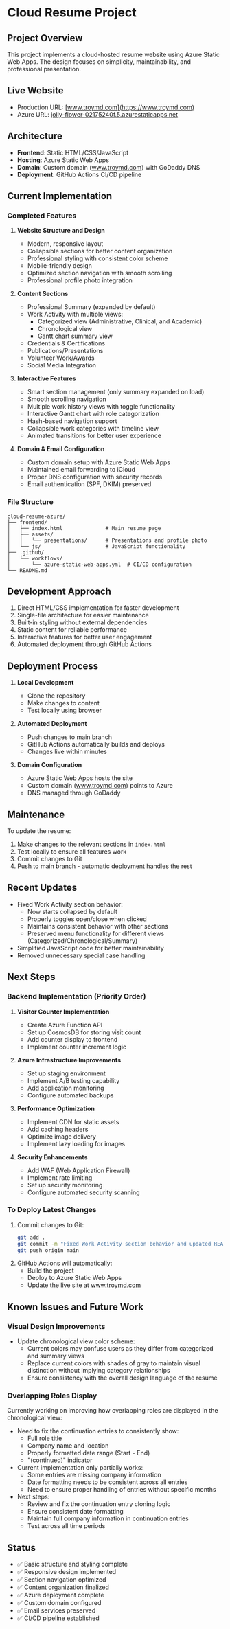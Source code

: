 # Cloud Resume Project

## Project Overview
This project implements a cloud-hosted resume website using Azure Static Web Apps. The design focuses on simplicity, maintainability, and professional presentation.

## Live Website
- Production URL: [www.troymd.com](https://www.troymd.com)
- Azure URL: [jolly-flower-02175240f.5.azurestaticapps.net](https://jolly-flower-02175240f.5.azurestaticapps.net)

## Architecture
- **Frontend**: Static HTML/CSS/JavaScript
- **Hosting**: Azure Static Web Apps
- **Domain**: Custom domain (www.troymd.com) with GoDaddy DNS
- **Deployment**: GitHub Actions CI/CD pipeline

## Current Implementation
### Completed Features
1. **Website Structure and Design**
   - Modern, responsive layout
   - Collapsible sections for better content organization
   - Professional styling with consistent color scheme
   - Mobile-friendly design
   - Optimized section navigation with smooth scrolling
   - Professional profile photo integration

2. **Content Sections**
   - Professional Summary (expanded by default)
   - Work Activity with multiple views:
     - Categorized view (Administrative, Clinical, and Academic)
     - Chronological view
     - Gantt chart summary view
   - Credentials & Certifications
   - Publications/Presentations
   - Volunteer Work/Awards
   - Social Media Integration

3. **Interactive Features**
   - Smart section management (only summary expanded on load)
   - Smooth scrolling navigation
   - Multiple work history views with toggle functionality
   - Interactive Gantt chart with role categorization
   - Hash-based navigation support
   - Collapsible work categories with timeline view
   - Animated transitions for better user experience

4. **Domain & Email Configuration**
   - Custom domain setup with Azure Static Web Apps
   - Maintained email forwarding to iCloud
   - Proper DNS configuration with security records
   - Email authentication (SPF, DKIM) preserved

### File Structure
```
cloud-resume-azure/
├── frontend/
│   ├── index.html              # Main resume page
│   ├── assets/
│   │   └── presentations/      # Presentations and profile photo
│   └── js/                     # JavaScript functionality
├── .github/
│   └── workflows/
│       └── azure-static-web-apps.yml  # CI/CD configuration
└── README.md
```

## Development Approach
1. Direct HTML/CSS implementation for faster development
2. Single-file architecture for easier maintenance
3. Built-in styling without external dependencies
4. Static content for reliable performance
5. Interactive features for better user engagement
6. Automated deployment through GitHub Actions

## Deployment Process
1. **Local Development**
   - Clone the repository
   - Make changes to content
   - Test locally using browser

2. **Automated Deployment**
   - Push changes to main branch
   - GitHub Actions automatically builds and deploys
   - Changes live within minutes

3. **Domain Configuration**
   - Azure Static Web Apps hosts the site
   - Custom domain (www.troymd.com) points to Azure
   - DNS managed through GoDaddy

## Maintenance
To update the resume:
1. Make changes to the relevant sections in `index.html`
2. Test locally to ensure all features work
3. Commit changes to Git
4. Push to main branch - automatic deployment handles the rest

## Recent Updates
- Fixed Work Activity section behavior:
  - Now starts collapsed by default
  - Properly toggles open/close when clicked
  - Maintains consistent behavior with other sections
  - Preserved menu functionality for different views (Categorized/Chronological/Summary)
- Simplified JavaScript code for better maintainability
- Removed unnecessary special case handling

## Next Steps
### Backend Implementation (Priority Order)
1. **Visitor Counter Implementation**
   - Create Azure Function API
   - Set up CosmosDB for storing visit count
   - Add counter display to frontend
   - Implement counter increment logic

2. **Azure Infrastructure Improvements**
   - Set up staging environment
   - Implement A/B testing capability
   - Add application monitoring
   - Configure automated backups

3. **Performance Optimization**
   - Implement CDN for static assets
   - Add caching headers
   - Optimize image delivery
   - Implement lazy loading for images

4. **Security Enhancements**
   - Add WAF (Web Application Firewall)
   - Implement rate limiting
   - Set up security monitoring
   - Configure automated security scanning

### To Deploy Latest Changes
1. Commit changes to Git:
   ```bash
   git add .
   git commit -m "Fixed Work Activity section behavior and updated README"
   git push origin main
   ```
2. GitHub Actions will automatically:
   - Build the project
   - Deploy to Azure Static Web Apps
   - Update the live site at www.troymd.com

## Known Issues and Future Work

### Visual Design Improvements
- Update chronological view color scheme:
  - Current colors may confuse users as they differ from categorized and summary views
  - Replace current colors with shades of gray to maintain visual distinction without implying category relationships
  - Ensure consistency with the overall design language of the resume

### Overlapping Roles Display
Currently working on improving how overlapping roles are displayed in the chronological view:
- Need to fix the continuation entries to consistently show:
  - Full role title
  - Company name and location
  - Properly formatted date range (Start - End)
  - "(continued)" indicator
- Current implementation only partially works:
  - Some entries are missing company information
  - Date formatting needs to be consistent across all entries
  - Need to ensure proper handling of entries without specific months
- Next steps:
  - Review and fix the continuation entry cloning logic
  - Ensure consistent date formatting
  - Maintain full company information in continuation entries
  - Test across all time periods

## Status
- ✅ Basic structure and styling complete
- ✅ Responsive design implemented
- ✅ Section navigation optimized
- ✅ Content organization finalized
- ✅ Azure deployment complete
- ✅ Custom domain configured
- ✅ Email services preserved
- ✅ CI/CD pipeline established
